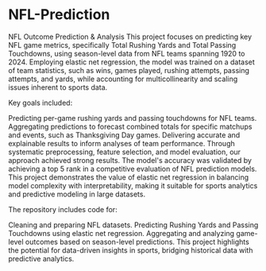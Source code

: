 # NFL-Prediction

NFL Outcome Prediction & Analysis
This project focuses on predicting key NFL game metrics, specifically Total Rushing Yards and Total Passing Touchdowns, using season-level data from NFL teams spanning 1920 to 2024. Employing elastic net regression, the model was trained on a dataset of team statistics, such as wins, games played, rushing attempts, passing attempts, and yards, while accounting for multicollinearity and scaling issues inherent to sports data.

Key goals included:

Predicting per-game rushing yards and passing touchdowns for NFL teams.
Aggregating predictions to forecast combined totals for specific matchups and events, such as Thanksgiving Day games.
Delivering accurate and explainable results to inform analyses of team performance.
Through systematic preprocessing, feature selection, and model evaluation, our approach achieved strong results. The model's accuracy was validated by achieving a top 5 rank in a competitive evaluation of NFL prediction models. This project demonstrates the value of elastic net regression in balancing model complexity with interpretability, making it suitable for sports analytics and predictive modeling in large datasets.

The repository includes code for:

Cleaning and preparing NFL datasets.
Predicting Rushing Yards and Passing Touchdowns using elastic net regression.
Aggregating and analyzing game-level outcomes based on season-level predictions.
This project highlights the potential for data-driven insights in sports, bridging historical data with predictive analytics.
